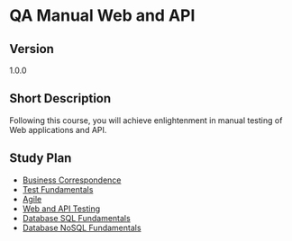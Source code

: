 # QA Manual Web and API

## Version

1.0.0

## Short Description

Following this course, you will achieve enlightenment in manual testing of Web applications and API.

## Study Plan

* [Business Correspondence](../topics/business-correspondence/readme.md)
* [Test Fundamentals](../topics/test-fundamentals/readme.md)
* [Agile](../topics/agile/readme.md)
* [Web and API Testing](../topics/testing-web-api/readme.md)
* [Database SQL Fundamentals](../topics/db-sql/readme.md)
* [Database NoSQL Fundamentals](../topics/db-nosql/readme.md)
